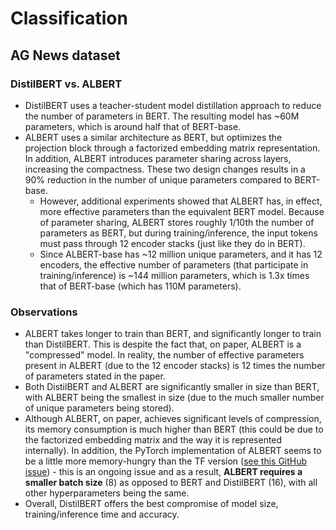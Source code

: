 # Classification

## AG News dataset

### DistilBERT vs. ALBERT

* DistilBERT uses a teacher-student model distillation approach to reduce the number of parameters in BERT. The resulting model has ~60M parameters, which is around half that of BERT-base.
* ALBERT uses a similar architecture as BERT, but optimizes the projection block through a factorized embedding matrix representation. In addition, ALBERT introduces parameter sharing across layers, increasing the compactness. These two design changes results in a 90% reduction in the number of unique parameters compared to BERT-base.
    * However, additional experiments showed that ALBERT has, in effect, more effective parameters than the equivalent BERT model. Because of parameter sharing, ALBERT stores roughly 1/10th the number of parameters as BERT, but during training/inference, the input tokens must pass through 12 encoder stacks (just like they do in BERT).
    * Since ALBERT-base has ~12 million unique parameters, and it has 12 encoders, the effective number of parameters (that participate in training/inference) is ~144 million parameters, which is 1.3x times that of BERT-base (which has 110M parameters).

### Observations

* ALBERT takes longer to train than BERT, and significantly longer to train than DistilBERT. This is despite the fact that, on paper, ALBERT is a "compressed" model. In reality, the number of effective parameters present in ALBERT (due to the 12 encoder stacks) is 12 times the number of parameters stated in the paper.
* Both DistilBERT and ALBERT are significantly smaller in size than BERT, with ALBERT being the smallest in size (due to the much smaller number of unique parameters being stored).
* Although ALBERT, on paper, achieves significant levels of compression, its memory consumption is much higher than BERT (this could be due to the factorized embedding matrix and the way it is represented internally). In addition, the PyTorch implementation of ALBERT seems to be a little more memory-hungry than the TF version ([see this GitHub issue](https://github.com/huggingface/transformers/issues/2284)) - this is an ongoing issue and as a result, **ALBERT requires a smaller batch size** (8) as opposed to BERT and DistilBERT (16), with all other hyperparameters being the same.
* Overall, DistilBERT offers the best compromise of model size, training/inference time and accuracy.